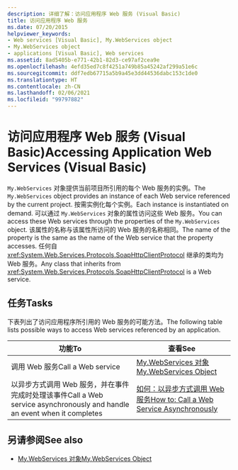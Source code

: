 ```yaml
---
description: 详细了解：访问应用程序 Web 服务 (Visual Basic)
title: 访问应用程序 Web 服务
ms.date: 07/20/2015
helpviewer_keywords:
- Web services [Visual Basic], My.WebServices object
- My.WebServices object
- applications [Visual Basic], Web services
ms.assetid: 8ad5405b-e771-42b1-82d3-ce97af2cea9e
ms.openlocfilehash: 4efd35ed7c8f4251a749b85a45242af299a51e6c
ms.sourcegitcommit: ddf7edb67715a5b9a45e3dd44536dabc153c1de0
ms.translationtype: HT
ms.contentlocale: zh-CN
ms.lasthandoff: 02/06/2021
ms.locfileid: "99797882"
---
```

# <a name="accessing-application-web-services-visual-basic"></a><span data-ttu-id="96466-103">访问应用程序 Web 服务 (Visual Basic)</span><span class="sxs-lookup"><span data-stu-id="96466-103">Accessing Application Web Services (Visual Basic)</span></span>

<span data-ttu-id="96466-104">`My.WebServices` 对象提供当前项目所引用的每个 Web 服务的实例。</span><span class="sxs-lookup"><span data-stu-id="96466-104">The `My.WebServices` object provides an instance of each Web service referenced by the current project.</span></span> <span data-ttu-id="96466-105">按需实例化每个实例。</span><span class="sxs-lookup"><span data-stu-id="96466-105">Each instance is instantiated on demand.</span></span> <span data-ttu-id="96466-106">可以通过 `My.WebServices` 对象的属性访问这些 Web 服务。</span><span class="sxs-lookup"><span data-stu-id="96466-106">You can access these Web services through the properties of the `My.WebServices` object.</span></span> <span data-ttu-id="96466-107">该属性的名称与该属性所访问的 Web 服务的名称相同。</span><span class="sxs-lookup"><span data-stu-id="96466-107">The name of the property is the same as the name of the Web service that the property accesses.</span></span> <span data-ttu-id="96466-108">任何自 <xref:System.Web.Services.Protocols.SoapHttpClientProtocol> 继承的类均为 Web 服务。</span><span class="sxs-lookup"><span data-stu-id="96466-108">Any class that inherits from <xref:System.Web.Services.Protocols.SoapHttpClientProtocol> is a Web service.</span></span>

## <a name="tasks"></a><span data-ttu-id="96466-109">任务</span><span class="sxs-lookup"><span data-stu-id="96466-109">Tasks</span></span>

<span data-ttu-id="96466-110">下表列出了访问应用程序所引用的 Web 服务的可能方法。</span><span class="sxs-lookup"><span data-stu-id="96466-110">The following table lists possible ways to access Web services referenced by an application.</span></span>

|<span data-ttu-id="96466-111">功能</span><span class="sxs-lookup"><span data-stu-id="96466-111">To</span></span>|<span data-ttu-id="96466-112">查看</span><span class="sxs-lookup"><span data-stu-id="96466-112">See</span></span>|
|---|---|
|<span data-ttu-id="96466-113">调用 Web 服务</span><span class="sxs-lookup"><span data-stu-id="96466-113">Call a Web service</span></span>|[<span data-ttu-id="96466-114">My.WebServices 对象</span><span class="sxs-lookup"><span data-stu-id="96466-114">My.WebServices Object</span></span>](../../language-reference/objects/my-webservices-object.md)|
|<span data-ttu-id="96466-115">以异步方式调用 Web 服务，并在事件完成时处理该事件</span><span class="sxs-lookup"><span data-stu-id="96466-115">Call a Web service asynchronously and handle an event when it completes</span></span>|[<span data-ttu-id="96466-116">如何：以异步方式调用 Web 服务</span><span class="sxs-lookup"><span data-stu-id="96466-116">How to: Call a Web Service Asynchronously</span></span>](how-to-call-a-web-service-asynchronously.md)|

## <a name="see-also"></a><span data-ttu-id="96466-117">另请参阅</span><span class="sxs-lookup"><span data-stu-id="96466-117">See also</span></span>

- [<span data-ttu-id="96466-118">My.WebServices 对象</span><span class="sxs-lookup"><span data-stu-id="96466-118">My.WebServices Object</span></span>](../../language-reference/objects/my-webservices-object.md)
